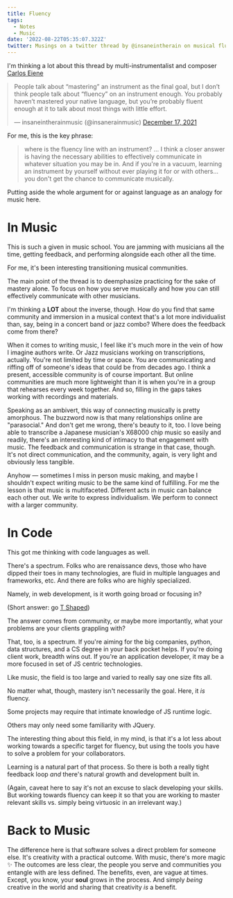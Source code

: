 ```yaml
---
title: Fluency
tags:
  - Notes
  - Music
date: '2022-08-22T05:35:07.322Z'
twitter: Musings on a twitter thread by @insaneintherain on musical fluency.
---
```


I'm thinking a lot about this thread by multi-instrumentalist and composer [Carlos Eiene](https://insaneintherainmusic.com/)

<blockquote class="twitter-tweet" style="margin: 0 auto;"><p lang="en" dir="ltr">People talk about “mastering” an instrument as the final goal, but I don’t think people talk about “fluency” on an instrument enough. You probably haven’t mastered your native language, but you’re probably fluent enough at it to talk about most things with little effort.</p>&mdash; insaneintherainmusic (@insanerainmusic) <a href="https://twitter.com/insanerainmusic/status/1471904710953029634?ref_src=twsrc%5Etfw">December 17, 2021</a></blockquote> <script async src="https://platform.twitter.com/widgets.js" charset="utf-8"></script>

For me, this is the key phrase:

> where is the fluency line with an instrument? ... I think a closer answer is having the necessary abilities to effectively communicate in whatever situation you may be in. And if you're in a vacuum, learning an instrument by yourself without ever playing it for or with others... you don't get the chance to communicate musically.

Putting aside the whole argument for or against language as an analogy for music here.

# In Music

This is such a given in music school. You are jamming with musicians all the time, getting feedback, and performing alongside each other all the time.

For me, it's been interesting transitioning musical communities.

The main point of the thread is to deemphasize practicing for the sake of mastery alone. To focus on how you serve musically and how you can still effectively communicate with other musicians.

I'm thinking a **LOT** about the inverse, though. How do you find that same community and immersion in a musical context that's a lot more individualist than, say, being in a concert band or jazz combo? Where does the feedback come from there?

When it comes to writing music, I feel like it's much more in the vein of how I imagine authors write. Or Jazz musicians working on transcriptions, actually. You're not limited by time or space. You are communicating and riffing off of someone's ideas that could be from decades ago. I think a present, accessible community is of course important. But online communities are much more lightweight than it is when you're in a group that rehearses every week together. And so, filling in the gaps takes working with recordings and materials.

Speaking as an ambivert, this way of connecting musically is pretty amorphous. The buzzword now is that many relationships online are "parasocial." And don't get me wrong, there's beauty to it, too. I love being able to transcribe a Japanese musician's X68000 chip music so easily and readily, there's an interesting kind of intimacy to that engagement with music. The feedback and communication is strange in that case, though. It's not direct communication, and the community, again, is very light and obviously less tangible.

Anyhow — sometimes I miss in person music making, and maybe I shouldn't expect writing music to be the same kind of fulfilling. For me the lesson is that music is multifaceted. Different acts in music can balance each other out. We write to express individualism. We perform to connect with a larger community.

# In Code

This got me thinking with code languages as well.

There's a spectrum. Folks who are renaissance devs, those who have dipped their toes in many technologies, are fluid in multiple languages and frameworks, etc. And there are folks who are highly specialized.

Namely, in web development, is it worth going broad or focusing in?

(Short answer: go [T Shaped](https://en.wikipedia.org/wiki/T-shaped_skills))

The answer comes from community, or maybe more importantly, what your problems are your clients grappling with?

That, too, is a spectrum. If you're aiming for the big companies, python, data structures, and a CS degree in your back pocket helps. If you're doing client work, breadth wins out. If you're an application developer, it may be a more focused in set of JS centric technologies.

Like music, the field is too large and varied to really say one size fits all.

No matter what, though, mastery isn't necessarily the goal. Here, it _is_ fluency.

Some projects may require that intimate knowledge of JS runtime logic.

Others may only need some familiarity with JQuery.

The interesting thing about this field, in my mind, is that it's a lot less about working towards a specific target for fluency, but using the tools you have to solve a problem for your collaborators.

Learning is a natural part of that process. So there is both a really tight feedback loop _and_ there's natural growth and development built in.

(Again, caveat here to say it's not an excuse to slack developing your skills. But working towards fluency can keep it so that you are working to master relevant skills vs. simply being virtuosic in an irrelevant way.)

# Back to Music

The difference here is that software solves a direct problem for someone else. It's creativity with a practical outcome. With music, there's more magic ✨ The outcomes are less clear, the people you serve and communities you entangle with are less defined. The benefits, even, are vague at times. Except, you know, your **soul** grows in the process. And simply _being_ creative in the world and sharing that creativity _is_ a benefit.
